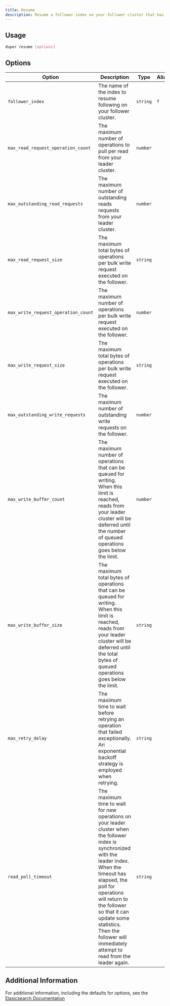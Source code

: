 ```yaml
---
title: Resume 
description: Resume a follower index on your follower cluster that has been paused either explicitly with the duper pause command or implicitly due to execution that can not be retried due to failure during following. After running this command, the follower index will resume fetching operations from the leader index.
---
```


## Usage

```sh
duper resume [options]
```

## Options

| Option | Description | Type | Alias | Required |
| -------- | ----------- | ------- | -------- | -------- |
| `follower_index` | The name of the index to resume following on your follower cluster. | `string` | `f` | **True** |
| `max_read_request_operation_count` | The maximum number of operations to pull per read from your leader cluster. | `number` | | False |
| `max_outstanding_read_requests` | The maximum number of outstanding reads requests from your leader cluster. | `number` | | False |
| `max_read_request_size` | The maximum total bytes of operations per bulk write request executed on the follower. | `string` | | False |
| `max_write_request_operation_count` | The maximum number of operations per bulk write request executed on the follower. | `number` | | False |
| `max_write_request_size` | The maximum total bytes of operations per bulk write request executed on the follower. | `string` | | False |
| `max_outstanding_write_requests` | The maximum number of outstanding write requests on the follower. | `number` | | False |
| `max_write_buffer_count` | The maximum number of operations that can be queued for writing. When this limit is reached, reads from your leader cluster will be deferred until the number of queued operations goes below the limit. | `number` | | False |
| `max_write_buffer_size` | The maximum total bytes of operations that can be queued for writing. When this limit is reached, reads from your leader cluster will be deferred until the total bytes of queued operations goes below the limit. | `string` | | False |
| `max_retry_delay` | The maximum time to wait before retrying an operation that failed exceptionally. An exponential backoff strategy is employed when retrying. | `string` | | False |
| `read_poll_timeout` | The maximum time to wait for new operations on your leader cluster when the follower index is synchronized with the leader index. When the timeout has elapsed, the poll for operations will return to the follower so that it can update some statistics. Then the follower will immediately attempt to read from the leader again. | `string` | | False |

## Additional Information

For additional information, including the defaults for options, see the [Elasicsearch Documentation](https://www.elastic.co/guide/en/elasticsearch/reference/current/ccr-post-resume-follow.html)
